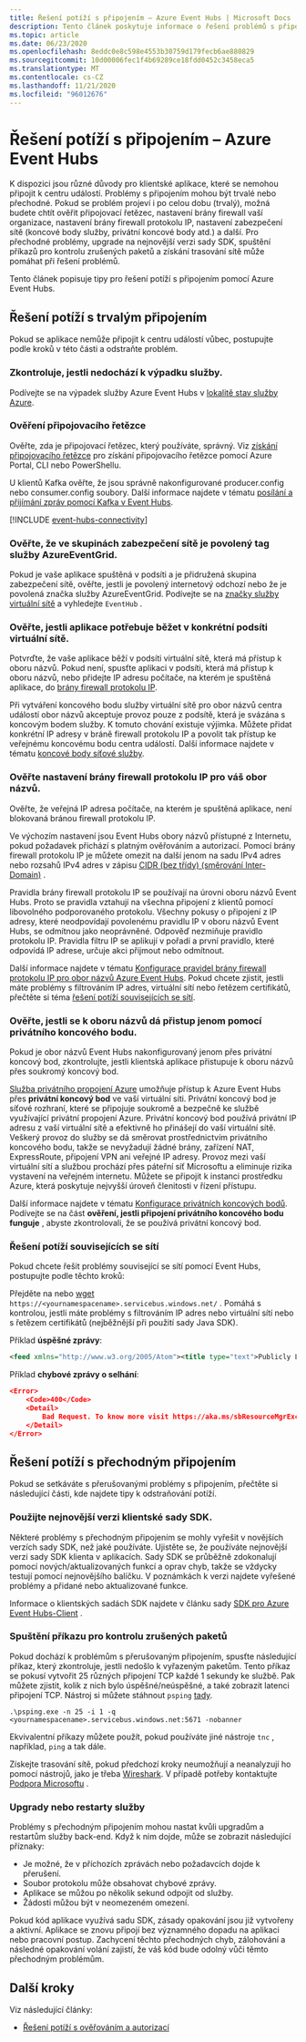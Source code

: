 ```yaml
---
title: Řešení potíží s připojením – Azure Event Hubs | Microsoft Docs
description: Tento článek poskytuje informace o řešení problémů s připojením k Azure Event Hubs.
ms.topic: article
ms.date: 06/23/2020
ms.openlocfilehash: 8eddc0e8c598e4553b30759d179fecb6ae880829
ms.sourcegitcommit: 10d00006fec1f4b69289ce18fdd0452c3458eca5
ms.translationtype: MT
ms.contentlocale: cs-CZ
ms.lasthandoff: 11/21/2020
ms.locfileid: "96012676"
---
```

# <a name="troubleshoot-connectivity-issues---azure-event-hubs"></a>Řešení potíží s připojením – Azure Event Hubs
K dispozici jsou různé důvody pro klientské aplikace, které se nemohou připojit k centru událostí. Problémy s připojením mohou být trvalé nebo přechodné. Pokud se problém projeví i po celou dobu (trvalý), možná budete chtít ověřit připojovací řetězec, nastavení brány firewall vaší organizace, nastavení brány firewall protokolu IP, nastavení zabezpečení sítě (koncové body služby, privátní koncové body atd.) a další. Pro přechodné problémy, upgrade na nejnovější verzi sady SDK, spuštění příkazů pro kontrolu zrušených paketů a získání trasování sítě může pomáhat při řešení problémů. 

Tento článek popisuje tipy pro řešení potíží s připojením pomocí Azure Event Hubs. 

## <a name="troubleshoot-permanent-connectivity-issues"></a>Řešení potíží s trvalým připojením
Pokud se aplikace nemůže připojit k centru událostí vůbec, postupujte podle kroků v této části a odstraňte problém. 

### <a name="check-if-there-is-a-service-outage"></a>Zkontroluje, jestli nedochází k výpadku služby.
Podívejte se na výpadek služby Azure Event Hubs v [lokalitě stav služby Azure](https://azure.microsoft.com/status/).

### <a name="verify-the-connection-string"></a>Ověření připojovacího řetězce 
Ověřte, zda je připojovací řetězec, který používáte, správný. Viz [získání připojovacího řetězce](event-hubs-get-connection-string.md) pro získání připojovacího řetězce pomocí Azure Portal, CLI nebo PowerShellu. 

U klientů Kafka ověřte, že jsou správně nakonfigurované producer.config nebo consumer.config soubory. Další informace najdete v tématu [posílání a přijímání zpráv pomocí Kafka v Event Hubs](event-hubs-quickstart-kafka-enabled-event-hubs.md#send-and-receive-messages-with-kafka-in-event-hubs).

[!INCLUDE [event-hubs-connectivity](../../includes/event-hubs-connectivity.md)]

### <a name="verify-that-azureeventgrid-service-tag-is-allowed-in-your-network-security-groups"></a>Ověřte, že ve skupinách zabezpečení sítě je povolený tag služby AzureEventGrid.
Pokud je vaše aplikace spuštěná v podsíti a je přidružená skupina zabezpečení sítě, ověřte, jestli je povolený internetový odchozí nebo že je povolená značka služby AzureEventGrid. Podívejte se na [značky služby virtuální sítě](../virtual-network/service-tags-overview.md) a vyhledejte `EventHub` .

### <a name="check-if-the-application-needs-to-be-running-in-a-specific-subnet-of-a-vnet"></a>Ověřte, jestli aplikace potřebuje běžet v konkrétní podsíti virtuální sítě.
Potvrďte, že vaše aplikace běží v podsíti virtuální sítě, která má přístup k oboru názvů. Pokud není, spusťte aplikaci v podsíti, která má přístup k oboru názvů, nebo přidejte IP adresu počítače, na kterém je spuštěná aplikace, do [brány firewall protokolu IP](event-hubs-ip-filtering.md). 

Při vytváření koncového bodu služby virtuální sítě pro obor názvů centra událostí obor názvů akceptuje provoz pouze z podsítě, která je svázána s koncovým bodem služby. K tomuto chování existuje výjimka. Můžete přidat konkrétní IP adresy v bráně firewall protokolu IP a povolit tak přístup ke veřejnému koncovému bodu centra událostí. Další informace najdete v tématu [koncové body síťové služby](event-hubs-service-endpoints.md).

### <a name="check-the-ip-firewall-settings-for-your-namespace"></a>Ověřte nastavení brány firewall protokolu IP pro váš obor názvů.
Ověřte, že veřejná IP adresa počítače, na kterém je spuštěná aplikace, není blokovaná bránou firewall protokolu IP.  

Ve výchozím nastavení jsou Event Hubs obory názvů přístupné z Internetu, pokud požadavek přichází s platným ověřováním a autorizací. Pomocí brány firewall protokolu IP je můžete omezit na další jenom na sadu IPv4 adres nebo rozsahů IPv4 adres v zápisu [CIDR (bez třídy) (směrování Inter-Domain)](https://en.wikipedia.org/wiki/Classless_Inter-Domain_Routing) .

Pravidla brány firewall protokolu IP se používají na úrovni oboru názvů Event Hubs. Proto se pravidla vztahují na všechna připojení z klientů pomocí libovolného podporovaného protokolu. Všechny pokusy o připojení z IP adresy, které neodpovídají povolenému pravidlu IP v oboru názvů Event Hubs, se odmítnou jako neoprávněné. Odpověď nezmiňuje pravidlo protokolu IP. Pravidla filtru IP se aplikují v pořadí a první pravidlo, které odpovídá IP adrese, určuje akci přijmout nebo odmítnout.

Další informace najdete v tématu [Konfigurace pravidel brány firewall protokolu IP pro obor názvů Azure Event Hubs](event-hubs-ip-filtering.md). Pokud chcete zjistit, jestli máte problémy s filtrováním IP adres, virtuální sítí nebo řetězem certifikátů, přečtěte si téma [řešení potíží souvisejících se sítí](#troubleshoot-network-related-issues).

### <a name="check-if-the-namespace-can-be-accessed-using-only-a-private-endpoint"></a>Ověřte, jestli se k oboru názvů dá přistup jenom pomocí privátního koncového bodu.
Pokud je obor názvů Event Hubs nakonfigurovaný jenom přes privátní koncový bod, zkontrolujte, jestli klientská aplikace přistupuje k oboru názvů přes soukromý koncový bod. 

[Služba privátního propojení Azure](../private-link/private-link-overview.md) umožňuje přístup k Azure Event Hubs přes **privátní koncový bod** ve vaší virtuální síti. Privátní koncový bod je síťové rozhraní, které se připojuje soukromě a bezpečně ke službě využívající privátní propojení Azure. Privátní koncový bod používá privátní IP adresu z vaší virtuální sítě a efektivně ho přinášejí do vaší virtuální sítě. Veškerý provoz do služby se dá směrovat prostřednictvím privátního koncového bodu, takže se nevyžadují žádné brány, zařízení NAT, ExpressRoute, připojení VPN ani veřejné IP adresy. Provoz mezi vaší virtuální sítí a službou prochází přes páteřní síť Microsoftu a eliminuje rizika vystavení na veřejném internetu. Můžete se připojit k instanci prostředku Azure, která poskytuje nejvyšší úroveň členitosti v řízení přístupu.

Další informace najdete v tématu [Konfigurace privátních koncových bodů](private-link-service.md). Podívejte se na část **ověření, jestli připojení privátního koncového bodu funguje** , abyste zkontrolovali, že se používá privátní koncový bod. 

### <a name="troubleshoot-network-related-issues"></a>Řešení potíží souvisejících se sítí
Pokud chcete řešit problémy související se sítí pomocí Event Hubs, postupujte podle těchto kroků: 

Přejděte na nebo [wget](https://www.gnu.org/software/wget/) `https://<yournamespacename>.servicebus.windows.net/` . Pomáhá s kontrolou, jestli máte problémy s filtrováním IP adres nebo virtuální sítí nebo s řetězem certifikátů (nejběžnější při použití sady Java SDK).

Příklad **úspěšné zprávy**:

```xml
<feed xmlns="http://www.w3.org/2005/Atom"><title type="text">Publicly Listed Services</title><subtitle type="text">This is the list of publicly-listed services currently available.</subtitle><id>uuid:27fcd1e2-3a99-44b1-8f1e-3e92b52f0171;id=30</id><updated>2019-12-27T13:11:47Z</updated><generator>Service Bus 1.1</generator></feed>
```

Příklad **chybové zprávy o selhání**:

```json
<Error>
    <Code>400</Code>
    <Detail>
        Bad Request. To know more visit https://aka.ms/sbResourceMgrExceptions. . TrackingId:b786d4d1-cbaf-47a8-a3d1-be689cda2a98_G22, SystemTracker:NoSystemTracker, Timestamp:2019-12-27T13:12:40
    </Detail>
</Error>
```

## <a name="troubleshoot-transient-connectivity-issues"></a>Řešení potíží s přechodným připojením
Pokud se setkáváte s přerušovanými problémy s připojením, přečtěte si následující části, kde najdete tipy k odstraňování potíží. 

### <a name="use-the-latest-version-of-the-client-sdk"></a>Použijte nejnovější verzi klientské sady SDK.
Některé problémy s přechodným připojením se mohly vyřešit v novějších verzích sady SDK, než jaké používáte. Ujistěte se, že používáte nejnovější verzi sady SDK klienta v aplikacích. Sady SDK se průběžně zdokonalují pomocí nových/aktualizovaných funkcí a oprav chyb, takže se vždycky testují pomocí nejnovějšího balíčku. V poznámkách k verzi najdete vyřešené problémy a přidané nebo aktualizované funkce. 

Informace o klientských sadách SDK najdete v článku sady [SDK pro Azure Event Hubs-Client](sdks.md) . 

### <a name="run-the-command-to-check-dropped-packets"></a>Spuštění příkazu pro kontrolu zrušených paketů
Pokud dochází k problémům s přerušovaným připojením, spusťte následující příkaz, který zkontroluje, jestli nedošlo k vyřazeným paketům. Tento příkaz se pokusí vytvořit 25 různých připojení TCP každé 1 sekundy ke službě. Pak můžete zjistit, kolik z nich bylo úspěšné/neúspěšné, a také zobrazit latenci připojení TCP. Nástroj si můžete stáhnout `psping` [tady](/sysinternals/downloads/psping).

```shell
.\psping.exe -n 25 -i 1 -q <yournamespacename>.servicebus.windows.net:5671 -nobanner     
```
Ekvivalentní příkazy můžete použít, pokud používáte jiné nástroje `tnc` , například, `ping` a tak dále. 

Získejte trasování sítě, pokud předchozí kroky neumožňují a neanalyzují ho pomocí nástrojů, jako je třeba [Wireshark](https://www.wireshark.org/). V případě potřeby kontaktujte [Podpora Microsoftu](https://support.microsoft.com/) . 

### <a name="service-upgradesrestarts"></a>Upgrady nebo restarty služby
Problémy s přechodným připojením mohou nastat kvůli upgradům a restartům služby back-end. Když k nim dojde, může se zobrazit následující příznaky: 

- Je možné, že v příchozích zprávách nebo požadavcích dojde k přerušení.
- Soubor protokolu může obsahovat chybové zprávy.
- Aplikace se můžou po několik sekund odpojit od služby.
- Žádosti můžou být v neomezeném omezení.

Pokud kód aplikace využívá sadu SDK, zásady opakování jsou již vytvořeny a aktivní. Aplikace se znovu připojí bez významného dopadu na aplikaci nebo pracovní postup. Zachycení těchto přechodných chyb, zálohování a následné opakování volání zajistí, že váš kód bude odolný vůči těmto přechodným problémům.

## <a name="next-steps"></a>Další kroky
Viz následující články:

* [Řešení potíží s ověřováním a autorizací](troubleshoot-authentication-authorization.md)
